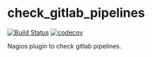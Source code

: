 # check_gitlab_pipelines

[![Build Status](https://travis-ci.com/dhenne/check_gitlab_pipelines.svg?branch=master)](https://travis-ci.com/dhenne/check_gitlab_pipelines)
[![codecov](https://codecov.io/gh/dhenne/check_gitlab_pipelines/branch/master/graph/badge.svg)](https://codecov.io/gh/dhenne/check_gitlab_pipelines)

Nagios plugin to check gitlab pipelines.

